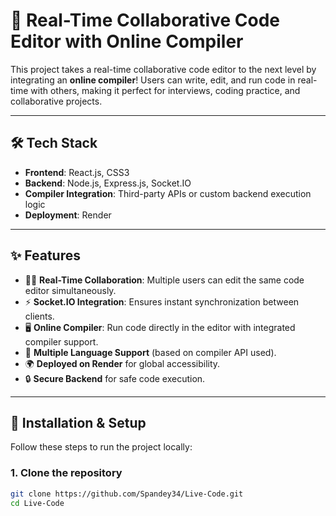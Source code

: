 # 🚀 Real-Time Collaborative Code Editor with Online Compiler

This project takes a real-time collaborative code editor to the next level by integrating an **online compiler**! Users can write, edit, and run code in real-time with others, making it perfect for interviews, coding practice, and collaborative projects.

---

## 🛠️ Tech Stack

- **Frontend**: React.js, CSS3  
- **Backend**: Node.js, Express.js, Socket.IO  
- **Compiler Integration**: Third-party APIs or custom backend execution logic  
- **Deployment**: Render  

---

## ✨ Features

- 👨‍💻 **Real-Time Collaboration**: Multiple users can edit the same code editor simultaneously.  
- ⚡ **Socket.IO Integration**: Ensures instant synchronization between clients.  
- 🖥️ **Online Compiler**: Run code directly in the editor with integrated compiler support.  
- 📂 **Multiple Language Support** (based on compiler API used).  
- 🌍 **Deployed on Render** for global accessibility.  
- 🔒 **Secure Backend** for safe code execution.  

---

## 🔧 Installation & Setup

Follow these steps to run the project locally:

### 1. Clone the repository
```bash
git clone https://github.com/Spandey34/Live-Code.git
cd Live-Code
